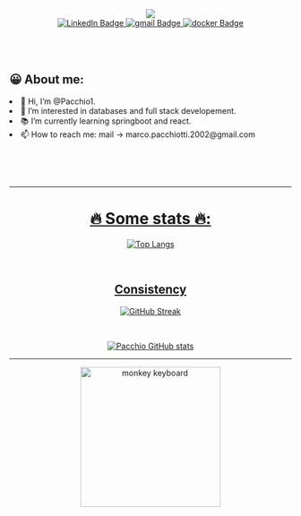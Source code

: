 <div id="header" align="center">
  <img src="https://media.giphy.com/media/scZPhLqaVOM1qG4lT9/giphy.gif" />
</div>
<div id="badges" style="justify-content:center;align-items:center;" align="center">
  <a href="https://www.linkedin.com/in/marco-pacchiotti-62182423b/">
    <img src="https://img.shields.io/badge/LinkedIn-blue?style=for-the-badge&logo=linkedin&logoColor=white"
      alt="LinkedIn Badge" />
  </a>
  <a href="mailto:marco.pacchiotti.2002@gmail.com"">
   <img src="https://img.shields.io/badge/gmail-red?style=for-the-badge&logo=gmail&logoColor=white"
    alt="gmail Badge" />
  </a>
  <a href="https://hub.docker.com/u/pacchio1">
    <img src="https://img.shields.io/badge/Docker-blue?style=for-the-badge&logo=docker&logoColor=white"
      alt="docker Badge" />
  </a>

</div>
<div align="center">
  <img src="https://komarev.com/ghpvc/?username=pacchio1&style=flat-square&color=blueviolet" alt="" />
</div>
<br><br><br>
<div id="about">
  <h2> 😀 About me:</h2>
  <li>👋 Hi, I’m @Pacchio1.<br /></li>
  <li>👀 I’m interested in databases and full stack developement.<br /></li>
  <li>📚 I’m currently learning springboot and react.<br /></li>
  <!-- <li>❤️ I’m looking to work on databases or System administrator and/or System integrator.<br/></li>  -->
  <li>📫 How to reach me: mail -> marco.pacchiotti.2002@gmail.com <br /><a href="mailto:marco.pacchiotti.2002@gmail.com"">
  <!-- <img src=" https://img.shields.io/badge/gmail-red?style=for-the-badge&logo=gmail&logoColor=white"
      alt="gmail Badge" />
    </a></li>
  <br>
  ⛓️Aditional links:<br />
  🤖 Cyber Security ->
  <ol>
    <li><a href="https://tryhackme.com/p/Monkey420"><img src="https://tryhackme-badges.s3.amazonaws.com/Monkey420.png"
          alt="TryHackMe"></a>
    <li><a>https://play.picoctf.org/users/pacchio1</a><br />
    </li>
  </ol>-->
    <!--  <li>💼 Replit-> https://replit.com/@marcopacchiotti</li>  -->
    <!-- • 💪 leetcode -> <a href="https://leetcode.com/pacchio/">![LeetCode](https://leetcard.jacoblin.cool/Pacchio?theme=dark)</a>-->
</div>

<br><br><br>

<hr />
<div align="center">
  <h1>🔥 Some stats 🔥:</h1>

  ![Top Langs](https://github-readme-stats.vercel.app/api/top-langs/?username=pacchio1&layout=compact&theme=radical)

  <br />
  <h2>Consistency</h2>

  ![GitHub Streak](http://github-readme-streak-stats.herokuapp.com?user=pacchio1&theme=dark&background=141321)

  <br />

  ![Pacchio GitHub stats](https://github-readme-stats.vercel.app/api?username=pacchio1&show_icons=true&theme=radical)

  <hr>
  <img src="https://media.giphy.com/media/zOvBKUUEERdNm/giphy.gif" alt="monkey keyboard" height="250px"
    align="center" />
</div>
